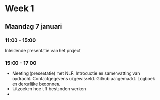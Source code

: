 # Week 1
## Maandag 7 januari 
### 11:00 - 15:00
Inleidende presentatie van het project 
### 15:00 - 17:00

- Meeting (presentatie) met NLR. Introductie en samenvatting van opdracht. Contactgegevens uitgewisseld. Github aangemaakt. Logboek en dergelijke begonnen.
- Uitzoeken hoe tiff bestanden werken
- 